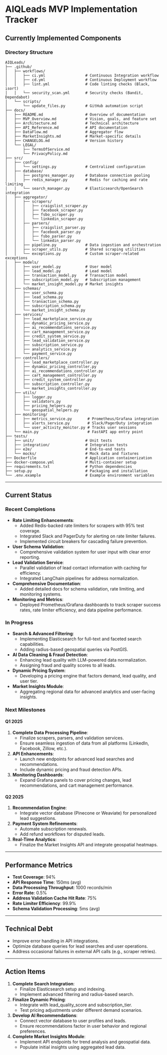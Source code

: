 # AIQLeads MVP Implementation Tracker

## Currently Implemented Components

### Directory Structure
```
AIQLeads/
├── .github/
│   ├── workflows/
│   │   ├── ci.yml                  # Continuous Integration workflow
│   │   ├── cd.yml                  # Continuous Deployment workflow
│   │   ├── lint.yml                # Code linting checks (Black, isort)
│   │   └── security_scan.yml       # Security checks (Bandit, Dependabot)
│   └── scripts/
│       └── update_files.py         # GitHub automation script
├── docs/
│   ├── README.md                   # Overview of documentation
│   ├── MVP_Overview.md             # Vision, goals, and feature set
│   ├── Architecture.md             # Technical architecture
│   ├── API_Reference.md            # API documentation
│   ├── DataFlow.md                 # Aggregator flow
│   ├── MarketInsights.md           # Market-specific details
│   ├── CHANGELOG.md                # Version history
│   └── LEGAL/
│       ├── TermsOfService.md
│       └── PrivacyPolicy.md
├── src/
│   ├── config/
│   │   └── settings.py             # Centralized configuration
│   ├── database/
│   │   ├── postgres_manager.py     # Database connection pooling
│   │   ├── redis_manager.py        # Redis for caching and rate limiting
│   │   └── search_manager.py       # Elasticsearch/OpenSearch integration
│   ├── aggregator/
│   │   ├── scrapers/
│   │   │   ├── craigslist_scraper.py
│   │   │   ├── facebook_scraper.py
│   │   │   ├── fsbo_scraper.py
│   │   │   └── linkedin_scraper.py
│   │   ├── parsers/
│   │   │   ├── craigslist_parser.py
│   │   │   ├── facebook_parser.py
│   │   │   ├── fsbo_parser.py
│   │   │   └── linkedin_parser.py
│   │   ├── pipeline.py             # Data ingestion and orchestration
│   │   ├── scraper_utils.py        # Shared scraping utilities
│   │   └── exceptions.py           # Custom scraper-related exceptions
│   ├── models/
│   │   ├── user_model.py           # User model
│   │   ├── lead_model.py           # Lead model
│   │   ├── transaction_model.py    # Transaction model
│   │   ├── subscription_model.py   # Subscription management
│   │   └── market_insight_model.py # Market insights
│   ├── schemas/
│   │   ├── user_schema.py
│   │   ├── lead_schema.py
│   │   ├── transaction_schema.py
│   │   ├── subscription_schema.py
│   │   └── market_insight_schema.py
│   ├── services/
│   │   ├── lead_marketplace_service.py
│   │   ├── dynamic_pricing_service.py
│   │   ├── ai_recommendations_service.py
│   │   ├── cart_management_service.py
│   │   ├── credit_system_service.py
│   │   ├── lead_validation_service.py
│   │   ├── subscription_service.py
│   │   ├── analytics_service.py
│   │   └── payment_service.py
│   ├── controllers/
│   │   ├── lead_marketplace_controller.py
│   │   ├── dynamic_pricing_controller.py
│   │   ├── ai_recommendations_controller.py
│   │   ├── cart_management_controller.py
│   │   ├── credit_system_controller.py
│   │   ├── subscription_controller.py
│   │   └── market_insights_controller.py
│   ├── utils/
│   │   ├── logger.py
│   │   ├── validators.py
│   │   ├── pricing_helpers.py
│   │   └── geospatial_helpers.py
│   ├── monitoring/
│   │   ├── metrics_service.py       # Prometheus/Grafana integration
│   │   ├── alerts_service.py        # Slack/PagerDuty integration
│   │   └── user_activity_monitor.py # Tracks user sessions
│   └── main.py                      # FastAPI app entry point
├── tests/
│   ├── unit/                       # Unit tests
│   ├── integration/                # Integration tests
│   ├── e2e/                        # End-to-end tests
│   └── mocks/                      # Mock data and fixtures
├── Dockerfile                      # Application containerization
├── docker-compose.yml              # Multi-container setup
├── requirements.txt                # Python dependencies
├── setup.py                        # Packaging and installation
└── .env.example                    # Example environment variables
```

---

## Current Status

### Recent Completions
- **Rate Limiting Enhancements**:
  - Added Redis-backed rate limiters for scrapers with 95% test coverage.
  - Integrated Slack and PagerDuty for alerting on rate limiter failures.
  - Implemented circuit breakers for cascading failure prevention.
- **User Schema Validation**:
  - Comprehensive validation system for user input with clear error reporting.
- **Lead Validation Service**:
  - Parallel validation of lead contact information with caching for efficiency.
  - Integrated LangChain pipelines for address normalization.
- **Comprehensive Documentation**:
  - Added detailed docs for schema validation, rate limiting, and monitoring systems.
- **Monitoring and Metrics**:
  - Deployed Prometheus/Grafana dashboards to track scraper success rates, rate limiter efficiency, and data pipeline performance.

### In Progress
- **Search & Advanced Filtering**:
  - Implementing Elasticsearch for full-text and faceted search capabilities.
  - Adding radius-based geospatial queries via PostGIS.
- **AI Data Cleaning & Fraud Detection**:
  - Enhancing lead quality with LLM-powered data normalization.
  - Assigning fraud and quality scores to all leads.
- **Dynamic Pricing System**:
  - Developing a pricing engine that factors demand, lead quality, and user tier.
- **Market Insights Module**:
  - Aggregating regional data for advanced analytics and user-facing insights.

### Next Milestones

#### Q1 2025
1. **Complete Data Processing Pipeline**:
   - Finalize scrapers, parsers, and validation services.
   - Ensure seamless ingestion of data from all platforms (LinkedIn, Facebook, Zillow, etc.).
2. **API Enhancements**:
   - Launch new endpoints for advanced lead searches and recommendations.
   - Include dynamic pricing and fraud detection APIs.
3. **Monitoring Dashboards**:
   - Expand Grafana panels to cover pricing changes, lead recommendations, and cart management performance.

#### Q2 2025
1. **Recommendation Engine**:
   - Integrate vector database (Pinecone or Weaviate) for personalized lead suggestions.
2. **Payment System Refinements**:
   - Automate subscription renewals.
   - Add refund workflows for disputed leads.
3. **Real-Time Analytics**:
   - Finalize the Market Insights API and integrate geospatial heatmaps.

---

## Performance Metrics
- **Test Coverage**: 94%
- **API Response Time**: 150ms (avg)
- **Data Processing Throughput**: 1000 records/min
- **Error Rate**: 0.5%
- **Address Validation Cache Hit Rate**: 75%
- **Rate Limiter Efficiency**: 99.9%
- **Schema Validation Processing**: 5ms (avg)

---

## Technical Debt
- Improve error handling in API integrations.
- Optimize database queries for lead searches and user operations.
- Address occasional failures in external API calls (e.g., scraper retries).

---

## Action Items
1. **Complete Search Integration**:
   - Finalize Elasticsearch setup and indexing.
   - Implement advanced filtering and radius-based search.
2. **Finalize Dynamic Pricing**:
   - Integrate with lead_quality_score and subscription_tier.
   - Test pricing adjustments under different demand scenarios.
3. **Develop AI Recommendations**:
   - Connect vector database to user profiles and leads.
   - Ensure recommendations factor in user behavior and regional preferences.
4. **Complete Market Insights Module**:
   - Implement API endpoints for trend analysis and geospatial data.
   - Populate initial insights using aggregated lead data.
